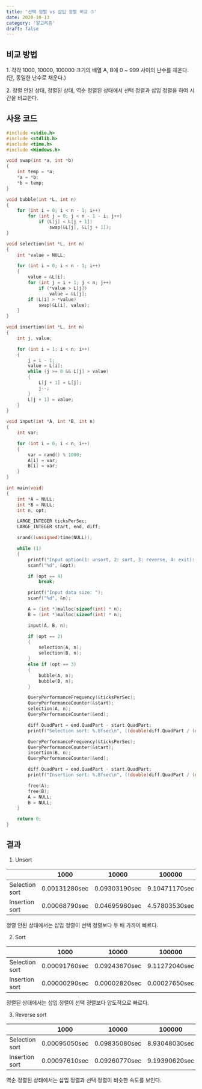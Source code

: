 ```yaml
---
title: '선택 정렬 vs 삽입 정렬 비교 ⏱'
date: 2020-10-13
category: '알고리즘'
draft: false
---
```


## 비교 방법

1\. 각각 1000, 10000, 100000 크기의 배열 A, B에 0 ~ 999 사이의 난수를 채운다. (단, 동일한 난수로 채운다.)

2\. 정렬 안된 상태, 정렬된 상태, 역순 정렬된 상태에서 선택 정렬과 삽입 정렬을 하여 시간을 비교한다.

## 사용 코드

```c
#include <stdio.h>
#include <stdlib.h>
#include <time.h>
#include <Windows.h>

void swap(int *a, int *b)
{
	int temp = *a;
	*a = *b;
	*b = temp;
}

void bubble(int *L, int n)
{
	for (int i = 0; i < n - 1; i++)
		for (int j = 0; j < n - 1 - i; j++)
			if (L[j] < L[j + 1])
				swap(&L[j], &L[j + 1]);
}

void selection(int *L, int n)
{
	int *value = NULL;

	for (int i = 0; i < n - 1; i++)
	{
		value = &L[i];
		for (int j = i + 1; j < n; j++)
			if (*value > L[j])
				value = &L[j];
		if (L[i] > *value)
			swap(&L[i], value);
	}
}

void insertion(int *L, int n)
{
	int j, value;

	for (int i = 1; i < n; i++)
	{
		j = i - 1;
		value = L[i];
		while (j >= 0 && L[j] > value)
		{
			L[j + 1] = L[j];
			j--;
		}
		L[j + 1] = value;
	}
}

void input(int *A, int *B, int n)
{
	int var;

	for (int i = 0; i < n; i++)
	{
		var = rand() % 1000;
		A[i] = var;
		B[i] = var;
	}
}

int main(void)
{
	int *A = NULL;
	int *B = NULL;
	int n, opt;

	LARGE_INTEGER ticksPerSec;
	LARGE_INTEGER start, end, diff;

	srand((unsigned)time(NULL));

	while (1)
	{
		printf("Input option(1: unsort, 2: sort, 3: reverse, 4: exit): ");
		scanf("%d", &opt);

		if (opt == 4)
			break;

		printf("Input data size: ");
		scanf("%d", &n);

		A = (int *)malloc(sizeof(int) * n);
		B = (int *)malloc(sizeof(int) * n);

		input(A, B, n);

		if (opt == 2)
		{
			selection(A, n);
			selection(B, n);
		}
		else if (opt == 3)
		{
			bubble(A, n);
			bubble(B, n);
		}

		QueryPerformanceFrequency(&ticksPerSec);
		QueryPerformanceCounter(&start);
		selection(A, n);
		QueryPerformanceCounter(&end);

		diff.QuadPart = end.QuadPart - start.QuadPart;
		printf("Selection sort: %.8fsec\n", ((double)diff.QuadPart / (double)ticksPerSec.QuadPart));

		QueryPerformanceFrequency(&ticksPerSec);
		QueryPerformanceCounter(&start);
		insertion(B, n);
		QueryPerformanceCounter(&end);

		diff.QuadPart = end.QuadPart - start.QuadPart;
		printf("Insertion sort: %.8fsec\n", ((double)diff.QuadPart / (double)ticksPerSec.QuadPart));

		free(A);
		free(B);
		A = NULL;
		B = NULL;
	}

	return 0;
}
```

## 결과

1. Unsort

|                | 1000          | 10000         | 100000        |
| -------------- | ------------- | ------------- | ------------- |
| Selection sort | 0.00131280sec | 0.09303190sec | 9.10471170sec |
| Insertion sort | 0.00068790sec | 0.04695960sec | 4.57803530sec |

정렬 안된 상태에서는 삽입 정렬이 선택 정렬보다 두 배 가까이 빠르다.

2. Sort

|                | 1000          | 10000         | 100000        |
| -------------- | ------------- | ------------- | ------------- |
| Selection sort | 0.00091760sec | 0.09243670sec | 9.11272040sec |
| Insertion sort | 0.00000290sec | 0.00002820sec | 0.00027650sec |

정렬된 상태에서는 삽입 정렬이 선택 정렬보다 압도적으로 빠르다.

3. Reverse sort

|                | 1000          | 10000         | 100000        |
| -------------- | ------------- | ------------- | ------------- |
| Selection sort | 0.00095050sec | 0.09835080sec | 8.93048030sec |
| Insertion sort | 0.00097610sec | 0.09260770sec | 9.19390620sec |

역순 정렬된 상태에서는 삽입 정렬과 선택 정렬이 비슷한 속도를 보인다.
